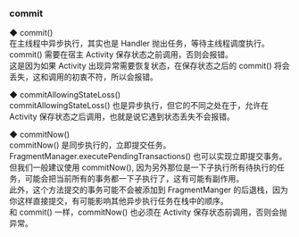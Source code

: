 ### commit  

◆ commit()  
在主线程中异步执行，其实也是 Handler 抛出任务，等待主线程调度执行。  
commit() 需要在宿主 Activity 保存状态之前调用，否则会报错。   
这是因为如果 Activity 出现异常需要恢复状态，在保存状态之后的 commit() 将会丢失，这和调用的初衷不符，所以会报错。  

◆ commitAllowingStateLoss()  
commitAllowingStateLoss() 也是异步执行，但它的不同之处在于，允许在 Activity 保存状态之后调用，也就是说它遇到状态丢失不会报错。  

◆ commitNow()  
commitNow() 是同步执行的，立即提交任务。  
FragmentManager.executePendingTransactions() 也可以实现立即提交事务。  
但我们一般建议使用 commitNow(), 因为另外那位是一下子执行所有待执行的任务，可能会把当前所有的事务都一下子执行了，这有可能有副作用。  
此外，这个方法提交的事务可能不会被添加到 FragmentManger 的后退栈，因为你这样直接提交，有可能影响其他异步执行任务在栈中的顺序。  
和 commit() 一样，commitNow() 也必须在 Activity 保存状态前调用，否则会抛异常。  
